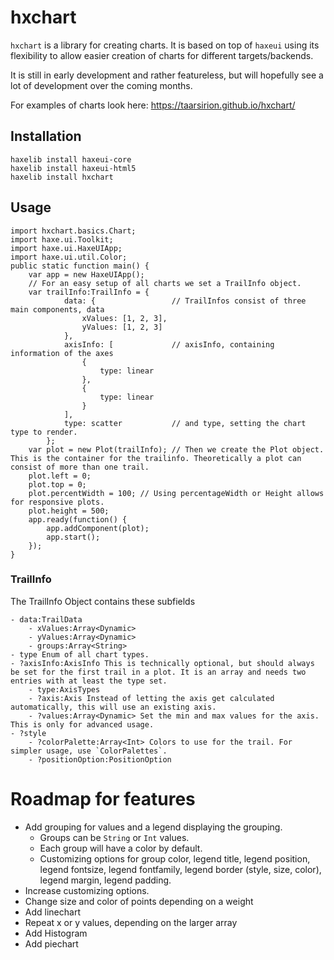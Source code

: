 # hxchart


`hxchart` is a library for creating charts. It is based on top of `haxeui` using its flexibility to allow easier creation of charts for different targets/backends.

It is still in early development and rather featureless, but will hopefully see a lot of development over the coming months.

For examples of charts look here: https://taarsirion.github.io/hxchart/

## Installation
```
haxelib install haxeui-core
haxelib install haxeui-html5
haxelib install hxchart
```

## Usage
```
import hxchart.basics.Chart;
import haxe.ui.Toolkit;
import haxe.ui.HaxeUIApp;
import haxe.ui.util.Color;
public static function main() {
    var app = new HaxeUIApp();
    // For an easy setup of all charts we set a TrailInfo object.
    var trailInfo:TrailInfo = {
			data: {                 // TrailInfos consist of three main components, data
				xValues: [1, 2, 3],
				yValues: [1, 2, 3]
			},
			axisInfo: [             // axisInfo, containing information of the axes
				{
					type: linear
				},
				{
					type: linear
				}
			],
			type: scatter           // and type, setting the chart type to render.
		};
    var plot = new Plot(trailInfo); // Then we create the Plot object. This is the container for the trailinfo. Theoretically a plot can consist of more than one trail.
    plot.left = 0;
    plot.top = 0;
    plot.percentWidth = 100; // Using percentageWidth or Height allows for responsive plots.
    plot.height = 500;
    app.ready(function() {
        app.addComponent(plot);
        app.start();
    });
}
```

### TrailInfo
The TrailInfo Object contains these subfields
```
- data:TrailData 
    - xValues:Array<Dynamic>
    - yValues:Array<Dynamic>
    - groups:Array<String>
- type Enum of all chart types.
- ?axisInfo:AxisInfo This is technically optional, but should always be set for the first trail in a plot. It is an array and needs two entries with at least the type set.
    - type:AxisTypes
	- ?axis:Axis Instead of letting the axis get calculated automatically, this will use an existing axis.
	- ?values:Array<Dynamic> Set the min and max values for the axis. This is only for advanced usage.
- ?style 
    - ?colorPalette:Array<Int> Colors to use for the trail. For simpler usage, use `ColorPalettes`.
	- ?positionOption:PositionOption 
```

# Roadmap for features
- Add grouping for values and a legend displaying the grouping. 
    - Groups can be `String` or `Int` values. 
    - Each group will have a color by default.
    - Customizing options for group color, legend title, legend position, legend fontsize, legend fontfamily, legend border (style, size, color), legend margin, legend padding.
- Increase customizing options. 
- Change size and color of points depending on a weight
- Add linechart
- Repeat x or y values, depending on the larger array
- Add Histogram 
- Add piechart